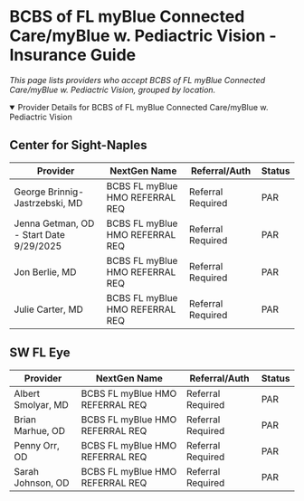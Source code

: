 # BCBS of FL myBlue Connected Care/myBlue w. Pediactric Vision - Insurance Guide

*This page lists providers who accept BCBS of FL myBlue Connected Care/myBlue w. Pediactric Vision, grouped by location.*

<details open><summary>Provider Details for BCBS of FL myBlue Connected Care/myBlue w. Pediactric Vision</summary>

## Center for Sight-Naples

| Provider | NextGen Name | Referral/Auth | Status |
|----------|-------------|--------------|--------|
| George Brinnig-Jastrzebski, MD | BCBS FL myBlue HMO REFERRAL REQ | Referral Required | PAR |
| Jenna Getman, OD - Start Date 9/29/2025 | BCBS FL myBlue HMO REFERRAL REQ | Referral Required | PAR |
| Jon Berlie, MD | BCBS FL myBlue HMO REFERRAL REQ | Referral Required | PAR |
| Julie Carter, MD | BCBS FL myBlue HMO REFERRAL REQ | Referral Required | PAR |

## SW FL Eye

| Provider | NextGen Name | Referral/Auth | Status |
|----------|-------------|--------------|--------|
| Albert Smolyar, MD | BCBS FL myBlue HMO REFERRAL REQ | Referral Required | PAR |
| Brian Marhue, OD | BCBS FL myBlue HMO REFERRAL REQ | Referral Required | PAR |
| Penny Orr, OD | BCBS FL myBlue HMO REFERRAL REQ | Referral Required | PAR |
| Sarah Johnson, OD | BCBS FL myBlue HMO REFERRAL REQ | Referral Required | PAR |

</details>

